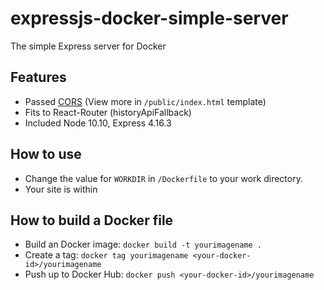 # expressjs-docker-simple-server
The simple Express server for Docker

## Features
* Passed [CORS](https://developer.mozilla.org/en-US/docs/Web/HTTP/CORS) (View more in `/public/index.html` template)
* Fits to React-Router (historyApiFallback)
* Included Node 10.10, Express 4.16.3

## How to use
* Change the value for `WORKDIR` in `/Dockerfile` to your work directory.
* Your site is within 

## How to build a Docker file
* Build an Docker image: `docker build -t yourimagename .`
* Create a tag: `docker tag yourimagename <your-docker-id>/yourimagename`
* Push up to Docker Hub: `docker push <your-docker-id>/yourimagename`
